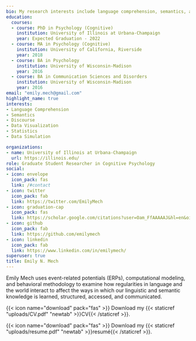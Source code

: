 ```yaml
---
bio: My research interests include language comprehension, semantics, and event-related potentials.
education:
  courses:
  - course: PhD in Psychology (Cognitive)
    institution: University of Illinois at Urbana-Champaign
    year: Expected Graduation - 2022
  - course: MA in Psychology (Cognitive)
    institution: University of California, Riverside
    year: 2018
  - course: BA in Psychology
    institution: University of Wisconsin-Madison
    year: 2016
  - course: BA in Communication Sciences and Disorders
    institution: University of Wisconsin-Madison
    year: 2016
email: "emily.mech@gmail.com"
highlight_name: true
interests:
- Language Comprehension
- Semantics
- Discourse
- Data Visualization
- Statistics
- Data Simulation

organizations:
- name: University of Illinois at Urbana-Champaign
  url: https://illinois.edu/
role: Graduate Student Researcher in Cognitive Psychology
social:
- icon: envelope
  icon_pack: fas
  link: /#contact
- icon: twitter
  icon_pack: fab
  link: https://twitter.com/EmilyMech
- icon: graduation-cap
  icon_pack: fas
  link: https://scholar.google.com/citations?user=Oam_FfAAAAAJ&hl=en&oi=ao
- icon: github
  icon_pack: fab
  link: https://github.com/emilymech
- icon: linkedin
  icon_pack: fab
  link: https://www.linkedin.com/in/emilymech/
superuser: true
title: Emily N. Mech
---
```


Emily Mech uses event-related potentials (ERPs), computational modeling, and behavioral methodology to examine how regularities in language and the world interact to affect the ways in which our linguistic and semantic knowledge is learned, structured, accessed, and communicated.

{{< icon name="download" pack="fas" >}} Download my {{< staticref "uploads/CV.pdf" "newtab" >}}CV{{< /staticref >}}.


{{< icon name="download" pack="fas" >}} Download my {{< staticref "uploads/resume.pdf" "newtab" >}}resumé{{< /staticref >}}.
